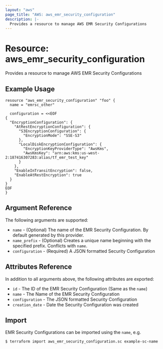 ```yaml
---
layout: "aws"
page_title: "AWS: aws_emr_security_configuration"
description: |-
  Provides a resource to manage AWS EMR Security Configurations
---
```


# Resource: aws_emr_security_configuration

Provides a resource to manage AWS EMR Security Configurations

## Example Usage

```hcl
resource "aws_emr_security_configuration" "foo" {
  name = "emrsc_other"

  configuration = <<EOF
{
  "EncryptionConfiguration": {
    "AtRestEncryptionConfiguration": {
      "S3EncryptionConfiguration": {
        "EncryptionMode": "SSE-S3"
      },
      "LocalDiskEncryptionConfiguration": {
        "EncryptionKeyProviderType": "AwsKms",
        "AwsKmsKey": "arn:aws:kms:us-west-2:187416307283:alias/tf_emr_test_key"
      }
    },
    "EnableInTransitEncryption": false,
    "EnableAtRestEncryption": true
  }
}
EOF
}
```

## Argument Reference

The following arguments are supported:

* `name` - (Optional) The name of the EMR Security Configuration. By default generated by this provider.
* `name_prefix` - (Optional) Creates a unique name beginning with the specified
  prefix. Conflicts with `name`.
* `configuration` - (Required) A JSON formatted Security Configuration

## Attributes Reference

In addition to all arguments above, the following attributes are exported:

* `id` - The ID of the EMR Security Configuration (Same as the `name`)
* `name` - The Name of the EMR Security Configuration
* `configuration` - The JSON formatted Security Configuration
* `creation_date` - Date the Security Configuration was created

## Import

EMR Security Configurations can be imported using the `name`, e.g.

```
$ terraform import aws_emr_security_configuration.sc example-sc-name
```
